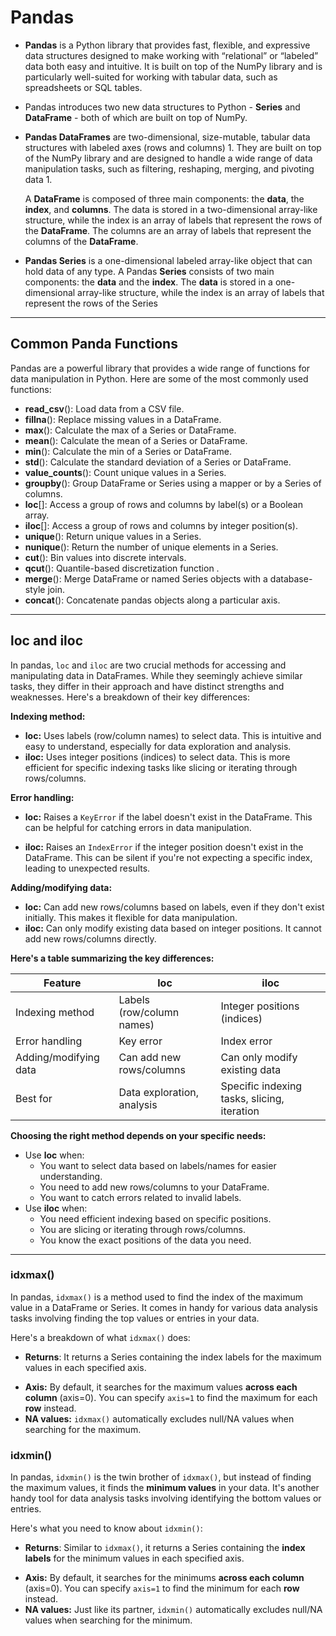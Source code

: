 # Pandas

- **Pandas** is a Python library that provides fast, flexible, and expressive data structures designed to make working with “relational” or “labeled” data both easy and intuitive. It is built on top of the NumPy library and is particularly well-suited for working with tabular data, such as spreadsheets or SQL tables.

-  Pandas introduces two new data structures to Python - **Series** and **DataFrame** - both of which are built on top of NumPy.

- **Pandas DataFrames** are two-dimensional, size-mutable, tabular data structures with labeled axes (rows and columns) 1. They are built on top of the NumPy library and are designed to handle a wide range of data manipulation tasks, such as filtering, reshaping, merging, and pivoting data 1.

  A **DataFrame** is composed of three main components: the **data**, the **index**, and  **columns**. The data is stored in a two-dimensional array-like structure, while the index is an array of labels that represent the rows of the **DataFrame**. The columns are an array of labels that represent the columns of the **DataFrame**.

- **Pandas Series** is a one-dimensional labeled array-like object that can hold data of any type.  A Pandas **Series** consists of two main components: the **data** and the **index**. The **data** is stored in a one-dimensional array-like structure, while the index is an array of labels that represent the rows of the Series 


---

## Common Panda Functions

Pandas are a powerful library that provides a wide range of functions for data manipulation in Python. Here are some of the most commonly used functions:

- **read_csv**(): Load data from a CSV file.
- **fillna**(): Replace missing values in a DataFrame.
- **max**(): Calculate the max of a Series or DataFrame.
- **mean**(): Calculate the mean of a Series or DataFrame.
- **min**(): Calculate the min of a Series or DataFrame.
- **std**(): Calculate the standard deviation of a Series or DataFrame.
- **value_counts**(): Count unique values in a Series.
- **groupby**(): Group DataFrame or Series using a mapper or by a Series of columns.
- **loc**[]: Access a group of rows and columns by label(s) or a Boolean array.
- **iloc**[]: Access a group of rows and columns by integer position(s).
- **unique**(): Return unique values in a Series.
- **nunique**(): Return the number of unique elements in a Series.
- **cut**(): Bin values into discrete intervals.
- **qcut**(): Quantile-based discretization function .
- **merge**(): Merge DataFrame or named Series objects with a database-style join.
- **concat**(): Concatenate pandas objects along a particular axis.





---

## loc and iloc

In pandas, `loc` and `iloc` are two crucial methods for accessing and manipulating data in DataFrames. While they seemingly achieve similar tasks, they differ in their approach and have distinct strengths and weaknesses. Here's a breakdown of their key differences:



**Indexing method:**

- **loc:** Uses labels (row/column names) to select data. This is intuitive and easy to understand, especially for data exploration and analysis.
- **iloc:** Uses integer positions (indices) to select data. This is more efficient for specific indexing tasks like slicing or iterating through rows/columns.

**Error handling:**

* **loc:** Raises a `KeyError` if the label doesn't exist in the DataFrame. This can be helpful for catching errors in data manipulation.

- **iloc:** Raises an `IndexError` if the integer position doesn't exist in the DataFrame. This can be silent if you're not expecting a specific index, leading to unexpected results.

**Adding/modifying data:**

- **loc:** Can add new rows/columns based on labels, even if they don't exist initially. This makes it flexible for data manipulation.
- **iloc:** Can only modify existing data based on integer positions. It cannot add new rows/columns directly.



**Here's a table summarizing the key differences:**

| Feature               | loc                        | iloc                                        |
| --------------------- | -------------------------- | ------------------------------------------- |
| Indexing method       | Labels (row/column names)  | Integer positions (indices)                 |
| Error handling        | Key error                  | Index error                                 |
| Adding/modifying data | Can add new rows/columns   | Can only modify existing data               |
| Best for              | Data exploration, analysis | Specific indexing tasks, slicing, iteration |



**Choosing the right method depends on your specific needs:**

- Use **loc** when:
  - You want to select data based on labels/names for easier understanding.
  - You need to add new rows/columns to your DataFrame.
  - You want to catch errors related to invalid labels.
- Use **iloc**  when:
  - You need efficient indexing based on specific positions.
  - You are slicing or iterating through rows/columns.
  - You know the exact positions of the data you need.

---

### idxmax()

In pandas, `idxmax()` is a method used to find the index of the maximum value in a DataFrame or Series. It comes in handy for various data analysis tasks involving finding the top values or entries in your data.

Here's a breakdown of what `idxmax()` does:

* **Returns**: It returns a Series containing the index labels for the maximum values in each specified axis.

- **Axis:** By default, it searches for the maximum values **across each column** (axis=0). You can specify `axis=1` to find the maximum for each **row** instead.
- **NA values:** `idxmax()` automatically excludes null/NA values when searching for the maximum.



### idxmin()

In pandas, `idxmin()` is the twin brother of `idxmax()`, but instead of finding the maximum values, it finds the **minimum values** in your data. It's another handy tool for data analysis tasks involving identifying the bottom values or entries.

Here's what you need to know about `idxmin()`:

* **Returns**: Similar to `idxmax()`, it returns a Series containing the **index labels** for the minimum values in each specified axis.

- **Axis:** By default, it searches for the minimums **across each column** (axis=0). You can specify `axis=1` to find the minimum for each **row** instead.
- **NA values:** Just like its partner, `idxmin()` automatically excludes null/NA values when searching for the minimum.



